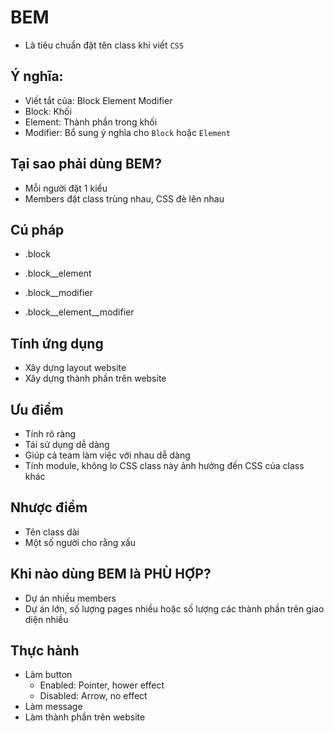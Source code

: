 # BEM 
- Là tiêu chuẩn đặt tên class khi viết `CSS`

## Ý nghĩa:
- Viết tắt của: Block Element Modifier
- Block: Khối
- Element: Thành phần trong khối
- Modifier: Bổ sung ý nghĩa cho `Block` hoặc `Element`

## Tại sao phải dùng BEM? 
- Mỗi người đặt 1 kiểu 
- Members đặt class trùng nhau, CSS đè lên nhau

## Cú pháp
- .block 
- .block__element

- .block__modifier
- .block__element__modifier

## Tính ứng dụng
- Xây dựng layout website
- Xây dựng thành phần trên website

## Ưu điểm
- Tính rõ ràng 
- Tái sử dụng dễ dàng 
- Giúp cả team làm việc với nhau dễ dàng
- Tính module, không lo CSS class này ảnh hưởng đến CSS của class khác

## Nhược điểm
- Tên class dài
- Một số người cho rằng xấu

## Khi nào dùng BEM là PHÙ HỢP?
- Dự án nhiều members
- Dự án lớn, số lượng pages nhiều hoặc số lượng các thành phần trên giao diện nhiều

## Thực hành
- Làm button
    - Enabled: Pointer, hower effect 
    - Disabled: Arrow, no effect
- Làm message
- Làm thành phần trên website
